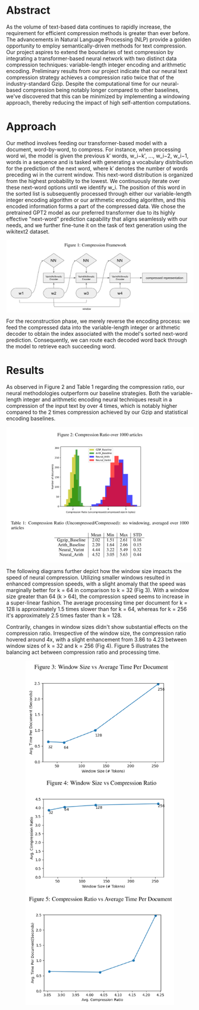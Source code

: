 # Abstract

As the volume of text-based data continues to rapidly increase, the requirement for efficient compression methods is greater than ever before. The advancements in Natural Language Processing (NLP) provide a golden opportunity to employ semantically-driven methods for text compression. Our project aspires to extend the boundaries of text compression by integrating a transformer-based neural network with two distinct data compression techniques: variable-length integer encoding and arithmetic encoding. Preliminary results from our project indicate that our neural text compression strategy achieves a compression ratio twice that of the industry-standard Gzip. Despite the computational time for our neural-based compression being notably longer compared to other baselines, we've discovered that this can be minimized by implementing a windowing approach, thereby reducing the impact of high self-attention computations.

# Approach

Our method involves feeding our transformer-based model with a document, word-by-word, to compress. For instance, when processing word wi, the model is given the previous k′ words, w_i−k′, ..., w_i−2, w_i−1, words in a sequence and is tasked with generating a vocabulary distribution for the prediction of the next word, where k′ denotes the number of words preceding wi in the current window. This next-word distribution is organized from the highest probability to the lowest. We continuously iterate over these next-word options until we identify w_i. The position of this word in the sorted list is subsequently processed through either our variable-length integer encoding algorithm or our arithmetic encoding algorithm, and this encoded information forms a part of the compressed data. We chose the pretrained GPT2 model as our preferred transformer due to its highly effective "next-word" prediction capability that aligns seamlessly with our needs, and we further fine-tune it on the task of text generation using the wikitext2 dataset.

<div align="center">
<img  src="src/img/framework.png"  align = 'center' width="700">
</div>

For the reconstruction phase, we merely reverse the encoding process: we feed the compressed data into the variable-length integer or arithmetic decoder to obtain the index associated with the model's sorted next-word prediction. Consequently, we can route each decoded word back through the model to retrieve each succeeding word.


# Results

As observed in Figure 2 and Table 1 regarding the compression ratio, our neural methodologies outperform our baseline strategies. Both the variable-length integer and arithmetic encoding neural techniques result in a compression of the input text by over 4 times, which is notably higher compared to the 2 times compression achieved by our Gzip and statistical encoding baselines.
<div align="center">
<img  src="src/img/baseline-comparison.png"  align = 'center' width="700">
</div>


The following diagrams further depict how the window size impacts the speed of neural compression. Utilizing smaller windows resulted in enhanced compression speeds, with a slight anomaly that the speed was marginally better for k = 64 in comparison to k = 32 (Fig 3). With a window size greater than 64 (k > 64), the compression speed seems to increase in a super-linear fashion. The average processing time per document for k = 128 is approximately 1.5 times slower than for k = 64, whereas for k = 256 it's approximately 2.5 times faster than k = 128.

Contrarily, changes in window sizes didn't show substantial effects on the compression ratio. Irrespective of the window size, the compression ratio hovered around 4x, with a slight enhancement from 3.86 to 4.23 between window sizes of k = 32 and k = 256 (Fig 4). Figure 5 illustrates the balancing act between compression ratio and processing time.


<div align="center">
<img  src="src/img/window-vs-time.png"  align = 'center' width="400">
</div>

<div align="center">
<img  src="src/img/window-vs-ratio-mean.png"  align = 'center' width="400">
</div>

<div align="center">
<img  src="src/img/ratio-vs-time.png"  align = 'center' width="400">
</div>

